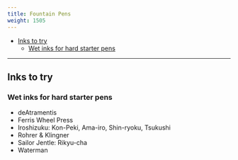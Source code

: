 ```yaml
---
title: Fountain Pens
weight: 1505
---
```


<!-- vim-markdown-toc GFM -->

* [Inks to try](#inks-to-try)
    * [Wet inks for hard starter pens](#wet-inks-for-hard-starter-pens)

<!-- vim-markdown-toc -->

---------------

## Inks to try

### Wet inks for hard starter pens

* deAtramentis
* Ferris Wheel Press
* Iroshizuku: Kon-Peki, Ama-iro, Shin-ryoku, Tsukushi
* Rohrer & Klingner
* Sailor Jentle: Rikyu-cha
* Waterman
